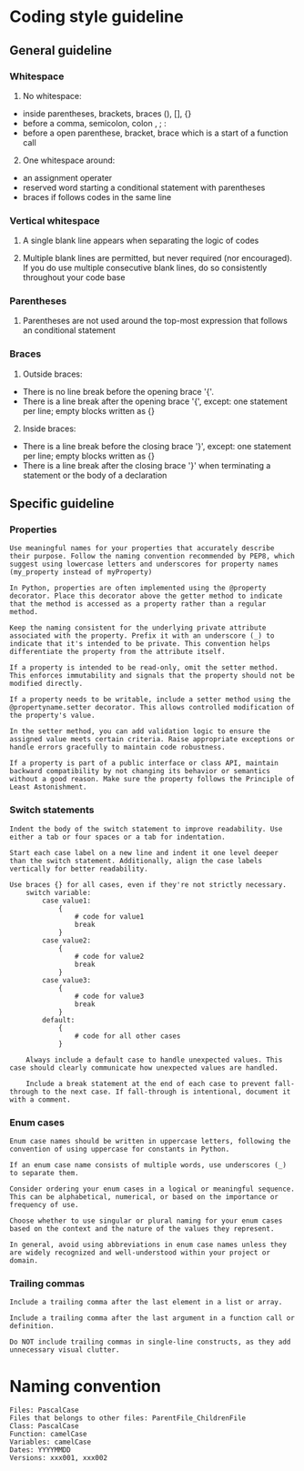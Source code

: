 # Coding style guideline

## General guideline
### Whitespace
1. No whitespace:
- inside parentheses, brackets, braces    (), [], {}
- before a comma, semicolon, colon    , ; :
- before a open parenthese, bracket, brace which is a start of a function call

2. One whitespace around:
- an assignment operater
- reserved word starting a conditional statement with parentheses
- braces if follows codes in the same line

### Vertical whitespace
1. A single blank line appears when separating the logic of codes

2. Multiple blank lines are permitted, but never required (nor encouraged). If you do use multiple consecutive blank lines, do so consistently throughout your code base

### Parentheses
1. Parentheses are not used around the top-most expression that follows an conditional statement

### Braces
1. Outside braces:
- There is no line break before the opening brace '{'.
- There is a line break after the opening brace '{', except: one statement per line; empty blocks written as {}
    
2. Inside braces:
- There is a line break before the closing brace '}', except: one statement per line; empty blocks written as {}
- There is a line break after the closing brace '}' when terminating a statement or the body of a declaration

## Specific guideline

### Properties
    Use meaningful names for your properties that accurately describe their purpose. Follow the naming convention recommended by PEP8, which suggest using lowercase letters and underscores for property names (my_property instead of myProperty)

    In Python, properties are often implemented using the @property decorator. Place this decorator above the getter method to indicate that the method is accessed as a property rather than a regular method.

    Keep the naming consistent for the underlying private attribute associated with the property. Prefix it with an underscore (_) to indicate that it's intended to be private. This convention helps differentiate the property from the attribute itself.

    If a property is intended to be read-only, omit the setter method. This enforces immutability and signals that the property should not be modified directly.

    If a property needs to be writable, include a setter method using the @propertyname.setter decorator. This allows controlled modification of the property's value.

    In the setter method, you can add validation logic to ensure the assigned value meets certain criteria. Raise appropriate exceptions or handle errors gracefully to maintain code robustness.

    If a property is part of a public interface or class API, maintain backward compatibility by not changing its behavior or semantics without a good reason. Make sure the property follows the Principle of Least Astonishment.

### Switch statements
    Indent the body of the switch statement to improve readability. Use either a tab or four spaces or a tab for indentation. 
    
    Start each case label on a new line and indent it one level deeper than the switch statement. Additionally, align the case labels vertically for better readability.
    
    Use braces {} for all cases, even if they're not strictly necessary.
        switch variable:
            case value1:
                {
                    # code for value1
                    break
                }
            case value2:
                {
                    # code for value2
                    break
                }
            case value3:
                {
                    # code for value3
                    break
                }
            default:
                {
                    # code for all other cases
                }
        
        Always include a default case to handle unexpected values. This case should clearly communicate how unexpected values are handled.

        Include a break statement at the end of each case to prevent fall-through to the next case. If fall-through is intentional, document it with a comment.     
        
### Enum cases
    Enum case names should be written in uppercase letters, following the convention of using uppercase for constants in Python.

    If an enum case name consists of multiple words, use underscores (_) to separate them.

    Consider ordering your enum cases in a logical or meaningful sequence. This can be alphabetical, numerical, or based on the importance or frequency of use. 

    Choose whether to use singular or plural naming for your enum cases based on the context and the nature of the values they represent.

    In general, avoid using abbreviations in enum case names unless they are widely recognized and well-understood within your project or domain.
    
### Trailing commas
    Include a trailing comma after the last element in a list or array. 

    Include a trailing comma after the last argument in a function call or definition.

    Do NOT include trailing commas in single-line constructs, as they add unnecessary visual clutter.



# Naming convention

    Files: PascalCase
    Files that belongs to other files: ParentFile_ChildrenFile
    Class: PascalCase
    Function: camelCase
    Variables: camelCase
    Dates: YYYYMMDD
    Versions: xxx001, xxx002
